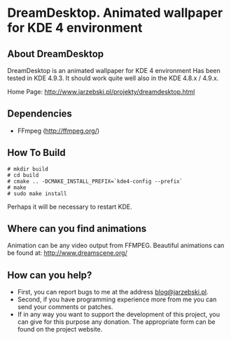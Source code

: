 DreamDesktop. Animated wallpaper for KDE 4 environment
======================================================

About DreamDesktop
------------------

DreamDesktop is an animated wallpaper for KDE 4 environment Has been tested in KDE 4.9.3. It should work quite well also in the KDE 4.8.x / 4.9.x.

Home Page: http://www.jarzebski.pl/projekty/dreamdesktop.html

Dependencies
------------

 * FFmpeg (http://ffmpeg.org/)

How To Build
------------

```# cd plasma-wallpaper-dreamdesktop
# mkdir build
# cd build
# cmake .. -DCMAKE_INSTALL_PREFIX=`kde4-config --prefix`
# make
# sudo make install
```

Perhaps it will be necessary to restart KDE.

Where can you find animations
-----------------------------

Animation can be any video output from FFMPEG. Beautiful animations can be found at: http://www.dreamscene.org/

How can you help?
-----------------

 * First, you can report bugs to me at the address blog@jarzebski.pl.
 * Second, if you  have programming experience more from me you can send your comments or patches.
 * If in any way you want to support the development of this project, you can give for this purpose any donation. The appropriate form can be found on the project website.
 